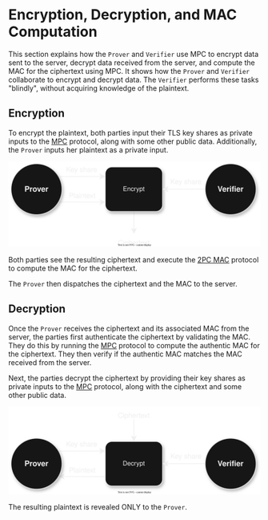 # Encryption, Decryption, and MAC Computation

This section explains how the `Prover` and `Verifier` use MPC to encrypt data sent to the server, decrypt data received from the server, and compute the MAC for the ciphertext using MPC. It shows how the `Prover` and `Verifier` collaborate to encrypt and decrypt data. The `Verifier` performs these tasks "blindly", without acquiring knowledge of the plaintext.

## Encryption

To encrypt the plaintext, both parties input their TLS key shares as private inputs to the [MPC](../../mpc/binary_arithmetic.md) protocol, along with some other public data. Additionally, the `Prover` inputs her plaintext as a private input.

![Encryption](../../diagrams/mpc-encryption.svg)

Both parties see the resulting ciphertext and execute the [2PC MAC](../../mpc/mac.md) protocol to compute the MAC for the ciphertext.

The `Prover` then dispatches the ciphertext and the MAC to the server.

## Decryption

Once the `Prover` receives the ciphertext and its associated MAC from the server, the parties first authenticate the ciphertext by validating the MAC. They do this by running the [MPC](../../mpc/mac.md) protocol to compute the authentic MAC for the ciphertext. They then verify if the authentic MAC matches the MAC received from the server.

Next, the parties decrypt the ciphertext by providing their key shares as private inputs to the [MPC](../../mpc/binary_arithmetic.md) protocol, along with the ciphertext and some other public data.

![Decryption](../../diagrams/mpc-decryption.svg)

The resulting plaintext is revealed ONLY to the `Prover`.

